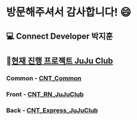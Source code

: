 # 방문해주셔서 감사합니다! 😄  

## :computer: Connect Developer 박지훈  


:beer:[현재 진행 프로젝트 JuJu Club](https://github.com/users/HeroNoah/projects/7)
------------------------------

### Common - [CNT_Common](https://github.com/HeroNoah/CNT_Common)

### Front - [CNT_RN_JuJuClub](https://github.com/HeroNoah/CNT_RN_JuJuClub)

### Back - [CNT_Express_JuJuClub](https://github.com/HeroNoah/CNT_Express_JuJuClub)
